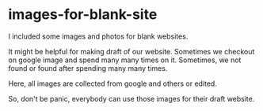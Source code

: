 # images-for-blank-site
I included some images and photos for blank websites.

It might be helpful for making draft of our website. Sometimes we checkout on google image and spend many many times on it.
Sometimes, we not found or found after spending many many times.

Here, all images are collected from google and others or edited.

So, don't be panic, everybody can use those images for their draft website.
